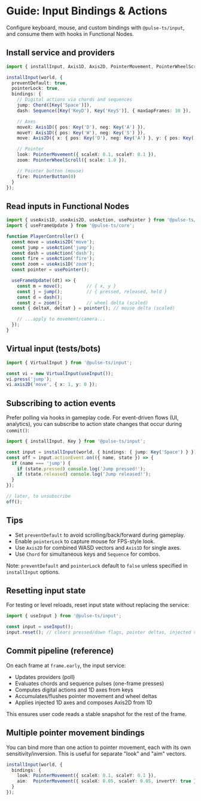 # Guide: Input Bindings & Actions

Configure keyboard, mouse, and custom bindings with `@pulse-ts/input`, and consume them with hooks in Functional Nodes.

## Install service and providers

```ts
import { installInput, Axis1D, Axis2D, PointerMovement, PointerWheelScroll, PointerButton, Key, Chord, Sequence } from '@pulse-ts/input';

installInput(world, {
  preventDefault: true,
  pointerLock: true,
  bindings: {
    // Digital actions via chords and sequences
    jump: Chord([Key('Space')]),
    dash: Sequence([Key('KeyD'), Key('KeyS')], { maxGapFrames: 10 }),

    // Axes
    moveX: Axis1D({ pos: Key('D'), neg: Key('A') }),
    moveY: Axis1D({ pos: Key('W'), neg: Key('S') }),
    move: Axis2D({ x: { pos: Key('D'), neg: Key('A') }, y: { pos: Key('W'), neg: Key('S') } }),

    // Pointer
    look: PointerMovement({ scaleX: 0.1, scaleY: 0.1 }),
    zoom: PointerWheelScroll({ scale: 1.0 }),

    // Pointer button (mouse)
    fire: PointerButton(0)
  }
});
```

## Read inputs in Functional Nodes

```ts
import { useAxis1D, useAxis2D, useAction, usePointer } from '@pulse-ts/input';
import { useFrameUpdate } from '@pulse-ts/core';

function PlayerController() {
  const move = useAxis2D('move');
  const jump = useAction('jump');
  const dash = useAction('dash');
  const fire = useAction('fire');
  const zoom = useAxis1D('zoom');
  const pointer = usePointer();

  useFrameUpdate((dt) => {
    const m = move();         // { x, y }
    const j = jump();         // { pressed, released, held }
    const d = dash();
    const z = zoom();         // wheel delta (scaled)
  const { deltaX, deltaY } = pointer(); // mouse delta (scaled)

    // ...apply to movement/camera...
  });
}
```

## Virtual input (tests/bots)

```ts
import { VirtualInput } from '@pulse-ts/input';

const vi = new VirtualInput(useInput());
vi.press('jump');
vi.axis2D('move', { x: 1, y: 0 });
```

## Subscribing to action events

Prefer polling via hooks in gameplay code. For event-driven flows (UI, analytics), you can subscribe to action state changes that occur during `commit()`:

```ts
import { installInput, Key } from '@pulse-ts/input';

const input = installInput(world, { bindings: { jump: Key('Space') } });
const off = input.actionEvent.on(({ name, state }) => {
  if (name === 'jump') {
    if (state.pressed) console.log('Jump pressed!');
    if (state.released) console.log('Jump released!');
  }
});

// later, to unsubscribe
off();
```

## Tips

- Set `preventDefault` to avoid scrolling/back/forward during gameplay.
- Enable `pointerLock` to capture mouse for FPS-style look.
- Use `Axis2D` for combined WASD vectors and `Axis1D` for single axes.
- Use `Chord` for simultaneous keys and `Sequence` for combos.

Note: `preventDefault` and `pointerLock` default to `false` unless specified in `installInput` options.

## Resetting input state

For testing or level reloads, reset input state without replacing the service:

```ts
import { useInput } from '@pulse-ts/input';

const input = useInput();
input.reset(); // clears pressed/down flags, pointer deltas, injected values
```

## Commit pipeline (reference)

On each frame at `frame.early`, the input service:
- Updates providers (poll)
- Evaluates chords and sequence pulses (one-frame presses)
- Computes digital actions and 1D axes from keys
- Accumulates/flushes pointer movement and wheel deltas
- Applies injected 1D axes and composes Axis2D from 1D

This ensures user code reads a stable snapshot for the rest of the frame.

## Multiple pointer movement bindings

You can bind more than one action to pointer movement, each with its own sensitivity/inversion. This is useful for separate "look" and "aim" vectors.

```ts
installInput(world, {
  bindings: {
    look: PointerMovement({ scaleX: 0.1, scaleY: 0.1 }),
    aim:  PointerMovement({ scaleX: 0.05, scaleY: 0.05, invertY: true }),
  }
});
```
